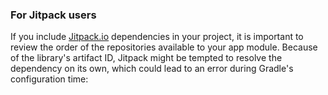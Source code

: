 ### For Jitpack users

If you include [Jitpack.io](https://jitpack.io/) dependencies in your project, it is important to review the order of the repositories available to your app module. Because of the library's artifact ID, Jitpack might be tempted to resolve the dependency on its own, which could lead to an error during Gradle's configuration time: